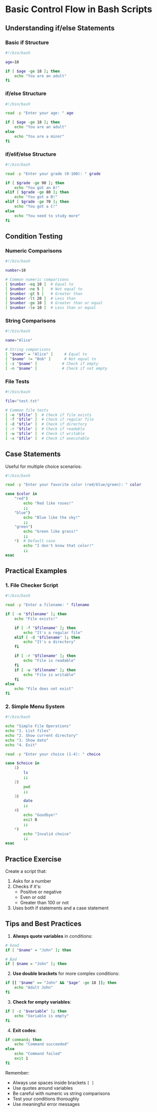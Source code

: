 # Basic Control Flow in Bash Scripts

## Understanding if/else Statements

### Basic if Structure

```bash
#!/bin/bash

age=18

if [ $age -ge 18 ]; then
    echo "You are an adult"
fi
```

### if/else Structure

```bash
#!/bin/bash

read -p "Enter your age: " age

if [ $age -ge 18 ]; then
    echo "You are an adult"
else
    echo "You are a minor"
fi
```

### if/elif/else Structure

```bash
#!/bin/bash

read -p "Enter your grade (0-100): " grade

if [ $grade -ge 90 ]; then
    echo "You got an A!"
elif [ $grade -ge 80 ]; then
    echo "You got a B!"
elif [ $grade -ge 70 ]; then
    echo "You got a C!"
else
    echo "You need to study more"
fi
```

## Condition Testing

### Numeric Comparisons

```bash
#!/bin/bash

number=10

# Common numeric comparisons
[ $number -eq 10 ]  # Equal to
[ $number -ne 5 ]   # Not equal to
[ $number -gt 5 ]   # Greater than
[ $number -lt 20 ]  # Less than
[ $number -ge 10 ]  # Greater than or equal
[ $number -le 10 ]  # Less than or equal
```

### String Comparisons

```bash
#!/bin/bash

name="Alice"

# String comparisons
[ "$name" = "Alice" ]     # Equal to
[ "$name" != "Bob" ]      # Not equal to
[ -z "$name" ]           # Check if empty
[ -n "$name" ]           # Check if not empty
```

### File Tests

```bash
#!/bin/bash

file="test.txt"

# Common file tests
[ -e "$file" ]  # Check if file exists
[ -f "$file" ]  # Check if regular file
[ -d "$file" ]  # Check if directory
[ -r "$file" ]  # Check if readable
[ -w "$file" ]  # Check if writable
[ -x "$file" ]  # Check if executable
```

## Case Statements

Useful for multiple choice scenarios:

```bash
#!/bin/bash

read -p "Enter your favorite color (red/blue/green): " color

case $color in
    "red")
        echo "Red like roses!"
        ;;
    "blue")
        echo "Blue like the sky!"
        ;;
    "green")
        echo "Green like grass!"
        ;;
    *)  # Default case
        echo "I don't know that color!"
        ;;
esac
```

## Practical Examples

### 1. File Checker Script

```bash
#!/bin/bash

read -p "Enter a filename: " filename

if [ -e "$filename" ]; then
    echo "File exists!"

    if [ -f "$filename" ]; then
        echo "It's a regular file"
    elif [ -d "$filename" ]; then
        echo "It's a directory"
    fi

    if [ -r "$filename" ]; then
        echo "File is readable"
    fi
    if [ -w "$filename" ]; then
        echo "File is writable"
    fi
else
    echo "File does not exist"
fi
```

### 2. Simple Menu System

```bash
#!/bin/bash

echo "Simple File Operations"
echo "1. List files"
echo "2. Show current directory"
echo "3. Show date"
echo "4. Exit"

read -p "Enter your choice (1-4): " choice

case $choice in
    1)
        ls
        ;;
    2)
        pwd
        ;;
    3)
        date
        ;;
    4)
        echo "Goodbye!"
        exit 0
        ;;
    *)
        echo "Invalid choice"
        ;;
esac
```

## Practice Exercise

Create a script that:

1. Asks for a number
2. Checks if it's:
   - Positive or negative
   - Even or odd
   - Greater than 100 or not
3. Uses both if statements and a case statement

## Tips and Best Practices

1. **Always quote variables** in conditions:

```bash
# Good
if [ "$name" = "John" ]; then

# Bad
if [ $name = "John" ]; then
```

2. **Use double brackets** for more complex conditions:

```bash
if [[ "$name" == "John" && "$age" -ge 18 ]]; then
    echo "Adult John"
fi
```

3. **Check for empty variables**:

```bash
if [ -z "$variable" ]; then
    echo "Variable is empty"
fi
```

4. **Exit codes**:

```bash
if command; then
    echo "Command succeeded"
else
    echo "Command failed"
    exit 1
fi
```

Remember:

- Always use spaces inside brackets `[ ]`
- Use quotes around variables
- Be careful with numeric vs string comparisons
- Test your conditions thoroughly
- Use meaningful error messages
